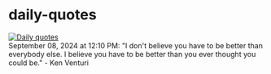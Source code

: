 # daily-quotes
[![Daily quotes](https://github.com/ceepu8/daily-quotes/actions/workflows/daily-quote.yml/badge.svg)](https://github.com/ceepu8/daily-quotes/actions/workflows/daily-quote.yml)<br/>
September 08, 2024 at 12:10 PM: "I don't believe you have to be better than everybody else. I believe you have to be better than you ever thought you could be." - Ken Venturi
